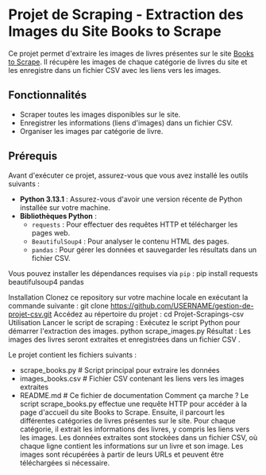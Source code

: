 # Projet de Scraping - Extraction des Images du Site Books to Scrape

Ce projet permet d'extraire les images de livres présentes sur le site [Books to Scrape](http://books.toscrape.com/). Il récupère les images de chaque catégorie de livres du site et les enregistre dans un fichier CSV avec les liens vers les images.

## Fonctionnalités
- Scraper toutes les images disponibles sur le site.
- Enregistrer les informations (liens d'images) dans un fichier CSV.
- Organiser les images par catégorie de livre.

## Prérequis
Avant d'exécuter ce projet, assurez-vous que vous avez installé les outils suivants :

- **Python 3.13.1** : Assurez-vous d'avoir une version récente de Python installée sur votre machine.
- **Bibliothèques Python** :
  - `requests` : Pour effectuer des requêtes HTTP et télécharger les pages web.
  - `BeautifulSoup4` : Pour analyser le contenu HTML des pages.
  - `pandas` : Pour gérer les données et sauvegarder les résultats dans un fichier CSV.

Vous pouvez installer les dépendances requises via `pip` :
pip install requests beautifulsoup4 pandas

Installation
Clonez ce repository sur votre machine locale en exécutant la commande suivante :
git clone https://github.com/USERNAME/gestion-de-projet-csv.git
Accédez au répertoire du projet :
cd Projet-Scrapings-csv
Utilisation
Lancer le script de scraping :
Exécutez le script Python pour démarrer l'extraction des images.
python scrape_images.py
Résultat :
Les images des livres seront extraites et enregistrées dans un fichier CSV .

Le projet contient les fichiers suivants :
- scrape_books.py      # Script principal pour extraire les données
- images_books.csv     # Fichier CSV contenant les liens vers les images extraites
- README.md            # Ce fichier de documentation
Comment ça marche ?
Le script scrape_books.py effectue une requête HTTP pour accéder à la page d'accueil du site Books to Scrape.
Ensuite, il parcourt les différentes catégories de livres présentes sur le site.
Pour chaque catégorie, il extrait les informations des livres, y compris les liens vers les images.
Les données extraites sont stockées dans un fichier CSV, où chaque ligne contient les informations sur un livre et son image.
Les images sont récupérées à partir de leurs URLs et peuvent être téléchargées si nécessaire.
